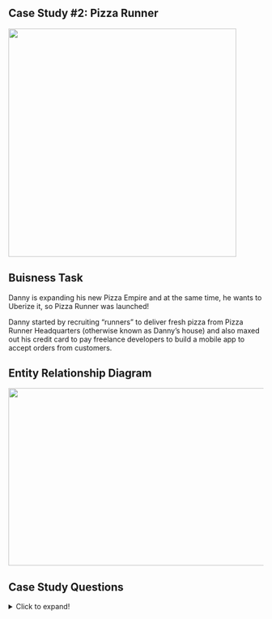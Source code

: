 ## **Case Study #2: Pizza Runner**
<img src="https://8weeksqlchallenge.com/images/case-study-designs/2.png" width="450" height="450" />

## Buisness Task
Danny is expanding his new Pizza Empire and at the same time, he wants to Uberize it, so Pizza Runner was launched!

Danny started by recruiting “runners” to deliver fresh pizza from Pizza Runner Headquarters (otherwise known as Danny’s house) and also maxed out his credit card to pay freelance developers to build a mobile app to accept orders from customers.

## Entity Relationship Diagram
<img src="https://user-images.githubusercontent.com/81607668/127271531-0b4da8c7-8b24-4a14-9093-0795c4fa037e.png" width="650" height="350" />

## **Case Study Questions**

<details>
  <summary>Click to expand!</summary>

### View my solutions here 

## A. Pizza Metrices
1. How many pizzas were ordered?
2. How many unique customer orders were made?
3. How many successful orders were delivered by each runner?
4. How many of each type of pizza was delivered?
5. How many Vegetarian and Meatlovers were ordered by each customer?
6. What was the maximum number of pizzas delivered in a single order?
7. For each customer, how many delivered pizzas had at least 1 change and how many had no changes?
8. How many pizzas were delivered that had both exclusions and extras?
9. What was the total volume of pizzas ordered for each hour of the day?
10. What was the volume of orders for each day of the week? 
  
## B. Runner and Customer Experience
  
### View my solutions here   
  
1. How many runners signed up for each 1 week period? (i.e. week starts 2021-01-01)
2. What was the average time in minutes it took for each runner to arrive at the Pizza Runner HQ to pickup the order?
3. Is there any relationship between the number of pizzas and how long the order takes to prepare?
4. What was the average distance travelled for each customer?
5. What was the difference between the longest and shortest delivery times for all orders?
6. What was the average speed for each runner for each delivery and do you notice any trend for these values?
7. What is the successful delivery percentage for each runner?  
  
## C. Ingredient Optimisation

1. What are the standard ingredients for each pizza?
  
2. What was the most commonly added extra?
  
3. What was the most common exclusion?
  
4. Generate an order item for each record in the customers_orders table in the format of one of the following:
  Meat Lovers
  
- Meat Lovers - Exclude Beef
  
- Meat Lovers - Extra Bacon
  
- Meat Lovers - Exclude Cheese, Bacon - Extra Mushroom, Peppers
  
5. Generate an alphabetically ordered comma separated ingredient list for each pizza order from the customer_orders table and add a 2x in front of any relevant ingredients
For example: "Meat Lovers: 2xBacon, Beef, ... , Salami"
  
6. What is the total quantity of each ingredient used in all delivered pizzas sorted by most frequent first?
  
## D. Pricing and Ratings
1. If a Meat Lovers pizza costs $12 and Vegetarian costs $10 and there were no charges for changes - how much money has Pizza Runner made so far if there are no delivery fees?
2. What if there was an additional $1 charge for any pizza extras?
- Add cheese is $1 extra
3. The Pizza Runner team now wants to add an additional ratings system that allows customers to rate their runner, how would you design an additional table for this new dataset generate a schema for this new table and insert your own data for ratings for each successful customer order between 1 to 5.
4. Using your newly generated table - can you join all of the information together to form a table which has the following information for successful deliveries?
- customer_id
- order_id
- runner_id
- rating
- order_time
- pickup_time
- Time between order and pickup
- Delivery duration
- Average speed
- Total number of pizzas
5. If a Meat Lovers pizza was $12 and Vegetarian $10 fixed prices with no cost for extras and each runner is paid $0.30 per kilometre traveled - how much money does Pizza Runner have left over after these deliveries?  

## E. Bonus Question
If Danny wants to expand his range of pizzas - how would this impact the existing data design? Write an INSERT statement to demonstrate what would happen if a new Supreme pizza with all the toppings was added to the Pizza Runner menu?
